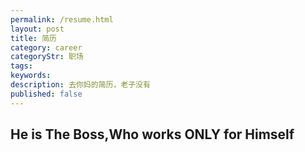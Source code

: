 ```yaml
---
permalink: /resume.html
layout: post
title: 简历
category: career
categoryStr: 职场 
tags: 
keywords: 
description: 去你妈的简历，老子没有
published: false
---
```



## He is The Boss,Who works ONLY for Himself
